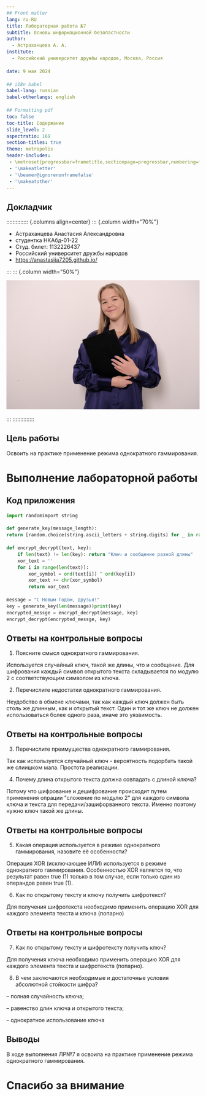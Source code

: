 ```yaml
---
## Front matter
lang: ru-RU
title: Лабораторная работа №7
subtitle: Основы информационной безопастности
author:
  - Астраханцева А. А.
institute:
  - Российский университет дружбы народов, Москва, Россия

date: 9 мая 2024

## i18n babel
babel-lang: russian
babel-otherlangs: english

## Formatting pdf
toc: false
toc-title: Содержание
slide_level: 2
aspectratio: 169
section-titles: true
theme: metropolis
header-includes:
 - \metroset{progressbar=frametitle,sectionpage=progressbar,numbering=fraction}
 - '\makeatletter'
 - '\beamer@ignorenonframefalse'
 - '\makeatother'
---
```


## Докладчик

:::::::::::::: {.columns align=center}
::: {.column width="70%"}

  * Астраханцева Анастасия Александровна
  * студентка НКАбд-01-22
  * Студ. билет: 1132226437
  * Российский университет дружбы народов
  * <https://anastasiia7205.github.io/>

:::
::: {.column width="50%"}

![](./image/nastya.jpg)

:::
::::::::::::::

## Цель работы

Освоить на практике применение режима однократного гаммирования.

# Выполнение лабораторной работы

## Код приложения

```python 
import randomimport string

def generate_key(message_length):    
return [random.choice(string.ascii_letters + string.digits) for _ in range(message_length)]

def encrypt_decrypt(text, key):
    if len(text) != len(key): return "Ключ и сообщение разной длины"     
    xor_text = ''
    for i in range(len(text)):  
        xor_symbol = ord(text[i]) ^ ord(key[i])
        xor_text += chr(xor_symbol)    
        return xor_text
        
message = "С Новым Годом, друзья!"
key = generate_key(len(message))print(key)
encrypted_messge = encrypt_decrypt(message, key)
encrypt_decrypt(encrypted_messge, key)

```

## Ответы на контрольные вопросы 

1. Поясните смысл однократного гаммирования.

Используется случайный ключ, такой же длины, что и сообщение. Для шифрования каждый символ открытого текста складывается по модулю 2 с соответствующим символом из ключа.

2. Перечислите недостатки однократного гаммирования.

Неудобство в обмене ключами, так как каждый ключ должен быть столь же длинным, как и открытый текст. Один и тот же ключ не должен использоваться более одного раза, иначе это уязвимость.

## Ответы на контрольные вопросы 

3. Перечислите преимущества однократного гаммирования.

Так как используется случайный ключ - вероятность подорбать такой же слиишком мала. Простота реализации. 

4. Почему длина открытого текста должна совпадать с длиной ключа?

Потому что шифрование и дешифрование происходит путем применения опрации "сложение по модулю 2" для каждого символа ключа и текста для передачи/зашифорванного текста. Именно поэтому нужно ключ такой же длины.

## Ответы на контрольные вопросы 

5. Какая операция используется в режиме однократного гаммирования, назовите её особенности?

Операция XOR (исключающее ИЛИ) используется в режиме однократного гаммирования. Особенностью XOR является то, что результат равен true (1) только в том случае, если только один из операндов равен true (1).

6. Как по открытому тексту и ключу получить шифротекст?

Для получения шифротекста необходимо применить операцию XOR для каждого элемента текста и ключа (попарно)

## Ответы на контрольные вопросы 

7. Как по открытому тексту и шифротексту получить ключ?

Для получения ключа необходимо применить операцию XOR для каждого элемента текста и шифротекста (попарно).

8. В чем заключаются необходимые и достаточные условия абсолютной стойкости шифра?

– полная случайность ключа;

– равенство длин ключа и открытого текста;

– однократное использование ключа

## Выводы

В ходе выполнения ЛР№7 я освоила на практике применение режима однократного гаммирования.

# Спасибо за внимание

